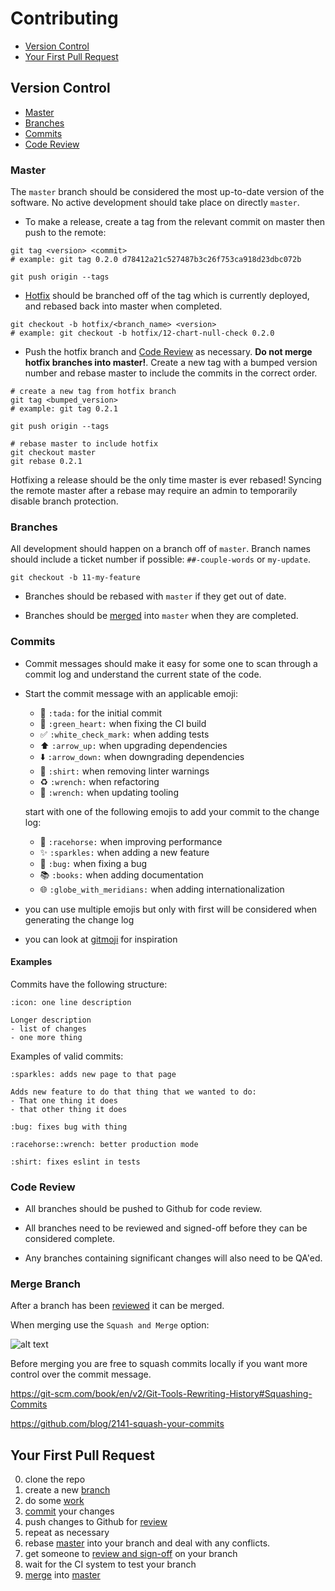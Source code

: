 # Contributing

* [Version Control](#version-control)
* [Your First Pull Request](#your-first-pull-request)

## Version Control

* [Master](#master)
* [Branches](#branches)
* [Commits](#commits)
* [Code Review](#code-review)

### Master

The `master` branch should be considered the most up-to-date version of the software. No active development should take place on directly `master`.

* To make a release, create a tag from the relevant commit on master then push to the remote:

```
git tag <version> <commit>
# example: git tag 0.2.0 d78412a21c527487b3c26f753ca918d23dbc072b

git push origin --tags
```

* [Hotfix](#hotfix) should be branched off of the tag which is currently deployed, and rebased back into master when completed.

```
git checkout -b hotfix/<branch_name> <version>
# example: git checkout -b hotfix/12-chart-null-check 0.2.0
```

* Push the hotfix branch and [Code Review](#code-review) as necessary. **Do not merge hotfix branches into master!**. Create a new tag with a bumped version number and rebase master to include the commits in the correct order.

```
# create a new tag from hotfix branch
git tag <bumped_version>
# example: git tag 0.2.1

git push origin --tags

# rebase master to include hotfix
git checkout master
git rebase 0.2.1
```

Hotfixing a release should be the only time master is ever rebased! Syncing the remote master after a rebase may require an admin to temporarily disable branch protection.

### Branches

All development should happen on a branch off of `master`. Branch names should include a ticket number if possible: `##-couple-words` or `my-update`.

```
git checkout -b 11-my-feature
```

* Branches should be rebased with `master` if they get out of date.

* Branches should be [merged](#merge-branch) into `master` when they are completed.

### Commits

* Commit messages should make it easy for some one to scan through a commit log and understand the current state of the code.
* Start the commit message with an applicable emoji:

  * :tada: `:tada:` for the initial commit
  * :green_heart: `:green_heart:` when fixing the CI build
  * :white_check_mark: `:white_check_mark:` when adding tests
  * :arrow_up: `:arrow_up:` when upgrading dependencies
  * :arrow_down: `:arrow_down:` when downgrading dependencies
  * :shirt: `:shirt:` when removing linter warnings
  * :recycle: `:wrench:` when refactoring
  * :wrench: `:wrench:` when updating tooling

  start with one of the following emojis to add your commit to the change log:

  * :racehorse: `:racehorse:` when improving performance
  * :sparkles: `:sparkles:` when adding a new feature
  * :bug: `:bug:` when fixing a bug
  * :books: `:books:` when adding documentation
  * :globe_with_meridians: `:globe_with_meridians:` when adding internationalization

* you can use multiple emojis but only with first will be considered when generating the change log
* you can look at [gitmoji](https://gitmoji.carloscuesta.me/) for inspiration

#### Examples

Commits have the following structure:

```
:icon: one line description

Longer description
- list of changes
- one more thing
```

Examples of valid commits:

```
:sparkles: adds new page to that page

Adds new feature to do that thing that we wanted to do:
- That one thing it does
- that other thing it does
```

```
:bug: fixes bug with thing
```

```
:racehorse::wrench: better production mode
```

```
:shirt: fixes eslint in tests
```

### Code Review

* All branches should be pushed to Github for code review.

* All branches need to be reviewed and signed-off before they can be considered complete.

* Any branches containing significant changes will also need to be QA'ed.

### Merge Branch

After a branch has been [reviewed](#code-review) it can be merged.

When merging use the `Squash and Merge` option:

![alt text](https://github.com/knitjs/knit/raw/master/docs/squash.png)

Before merging you are free to squash commits locally if you want more control over the commit message.

https://git-scm.com/book/en/v2/Git-Tools-Rewriting-History#Squashing-Commits

https://github.com/blog/2141-squash-your-commits

## Your First Pull Request

0.  clone the repo
1.  create a new [branch](#branches)
1.  do some [work](#setup-development-environment)
1.  [commit](#commits) your changes
1.  push changes to Github for [review](#code-review)
1.  repeat as necessary
1.  rebase [master](#master) into your branch and deal with any conflicts.
1.  get someone to [review and sign-off](#code-review) on your branch
1.  wait for the CI system to test your branch
1.  [merge](#merge-branch) into [master](#master)
